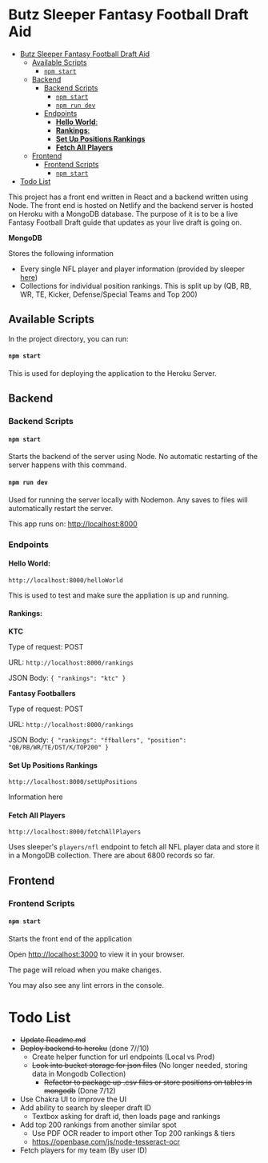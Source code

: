 # Butz Sleeper Fantasy Football Draft Aid

- [Butz Sleeper Fantasy Football Draft Aid](#butz-sleeper-fantasy-football-draft-aid)
  - [Available Scripts](#available-scripts)
      - [`npm start`](#npm-start)
  - [Backend](#backend)
    - [Backend Scripts](#backend-scripts)
      - [`npm start`](#npm-start-1)
      - [`npm run dev`](#npm-run-dev)
    - [Endpoints](#endpoints)
      - [**Hello World**:](#hello-world)
      - [**Rankings**:](#rankings)
      - [**Set Up Positions Rankings**](#set-up-positions-rankings)
      - [**Fetch All Players**](#fetch-all-players)
  - [Frontend](#frontend)
    - [Frontend Scripts](#frontend-scripts)
      - [`npm start`](#npm-start-2)
- [Todo List](#todo-list)

This project has a front end written in React and a backend written using Node. The front end is hosted on Netlify and the backend server is hosted on Heroku with a MongoDB database. The purpose of it is to be a live Fantasy Football Draft guide that updates as your live draft is going on. 

**MongoDB**

Stores the following information
- Every single NFL player and player information (provided by sleeper [here](https://docs.sleeper.app/#fetch-all-players))
- Collections for individual position rankings. This is split up by (QB, RB, WR, TE, Kicker, Defense/Special Teams and Top 200)

## Available Scripts

In the project directory, you can run:

#### `npm start`

This is used for deploying the application to the Heroku Server.

## Backend

### Backend Scripts

#### `npm start`

Starts the backend of the server using Node. No automatic restarting of the server happens with this command.

#### `npm run dev`

Used for running the server locally with Nodemon. Any saves to files will automatically restart the server.

This app runs on: [http://localhost:8000](http://localhost:8000) 

### Endpoints

#### **Hello World**: 

`http://localhost:8000/helloWorld` 

This is used to test and make sure the appliation is up and running. 

#### **Rankings**: 


**KTC**

Type of request: POST

URL: `http://localhost:8000/rankings` 

JSON Body: ```{
    "rankings": "ktc"
}```

**Fantasy Footballers**

Type of request: POST

URL: `http://localhost:8000/rankings` 

JSON Body: ```{
    "rankings": "ffballers",
    "position": "QB/RB/WR/TE/DST/K/TOP200"
}```

#### **Set Up Positions Rankings** 

`http://localhost:8000/setUpPositions`

Information here

#### **Fetch All Players** 

`http://localhost:8000/fetchAllPlayers` 

Uses sleeper's `players/nfl` endpoint to fetch all NFL player data and store it in a MongoDB collection. There are about 6800 records so far.

## Frontend

### Frontend Scripts

#### `npm start`

Starts the front end of the application

Open [http://localhost:3000](http://localhost:3000) to view it in your browser. 

The page will reload when you make changes. 

You may also see any lint errors in the console.

# Todo List
- ~~Update Readme.md~~
- ~~Deploy backend to heroku~~ (done 7//10) 
  - Create helper function for url endpoints (Local vs Prod)
  - ~~Look into bucket storage for json files~~ (No longer needed, storing data in Mongodb Collection)
    - ~~Refactor to package up .csv files or store positions on tables in mongodb~~ (Done 7/12)
- Use Chakra UI to improve the UI
- Add ability to search by sleeper draft ID
  - Textbox asking for draft id, then loads page and rankings
- Add top 200 rankings from another similar spot
  - Use PDF OCR reader to import other Top 200 rankings & tiers
  - https://openbase.com/js/node-tesseract-ocr
- Fetch players for my team (By user ID)
